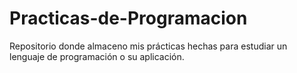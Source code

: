 # Practicas-de-Programacion
Repositorio donde almaceno mis prácticas hechas para estudiar un lenguaje de programación o su aplicación.

